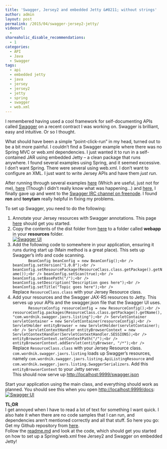 ```yaml
---
title: 'Swagger, Jersey2 and embedded Jetty &#8211; without strings'
author: admin
layout: post
permalink: /2015/04/swagger-jersey2-jetty/
videourl:
  - 
shareaholic_disable_recommendations:
  - 1
categories:
  - API
  - Java
  - Swagger
tags:
  - api
  - embedded jetty
  - java
  - jersey
  - jersey2
  - jetty
  - spring
  - swagger
  - web.xml
---
```

I remembered having used a cool framework for self-documenting APIs called <a href="http://swagger.io/" title="Swagger" target="_blank">Swagger</a> on a recent contract I was working on. Swagger is brilliant, easy and intuitive. Or so I thought.

What should have been a simple &#8220;point-click-run&#8221; in my head, turned out to be a bit more painful. I couldn&#8217;t find a Swagger example where there was no Spring MVC or web.xml dependencies. I just wanted it to run in a self-contained JAR using embedded Jetty &#8211; a clean package that runs anywhere. I found several examples using Spring, and it seemed excessive. I don&#8217;t want Spring. There were several using web.xml. I don&#8217;t want to configure an XML. I just want to write Jersey APIs and have them *just run*.

After running through several examples <a href="https://github.com/swagger-api/swagger-core" target="_blank">here</a> (Which are useful, just not for me), <a href="http://blog.randmind.org/post/embedded_jetty_jersey_swagger.html" target="_blank">here</a> (Though I didn&#8217;t really know what was happening&#8230;) and <a href="http://java.dzone.com/articles/swagger-make-developers-love" target="_blank">here</a>, I finally gave up and went to the <a href="irc://freenode.net:6666/#swagger" target="_blank">Swagger IRC channel on freenode</a>. I found **ron** and **tonytam** really helpful in fixing my problems.

To set up Swagger, you need to do the following:  
1. Annotate your Jersey resources with Swagger annotations. This page <a href="java.dzone.com/articles/swagger-make-developers-love" target="_blank">here</a> should get you started.  
2. Copy the contents of the dist folder from <a href="https://github.com/swagger-api/swagger-ui" target="_blank">here</a> to a folder called **webapp** in your **resources** folder.  
[<img src="http://caffinc.com/wp-content/uploads/2015/04/webapp.png?fit=202%2C203" alt="Swagger UI" class="aligncenter size-full wp-image-51" data-recalc-dims="1" />][1]  
3. Add the following code to somewhere in your application, ensuring it runs during start up (Main method is a great place). This sets up Swagger&#8217;s info and code scanning.  
`        BeanConfig beanConfig = new BeanConfig();<br />
        beanConfig.setVersion("1.0.0");<br />
        beanConfig.setResourcePackage(ResourceClass.class.getPackage().getName());<br />
        beanConfig.setScan(true);<br />
        beanConfig.setBasePath("/");<br />
        beanConfig.setDescription("Description goes here");<br />
        beanConfig.setTitle("Topic goes here");<br />
`  
Replace `ResourceClass.class` with your Jersey Resource class.  
4. Add your resources and the Swagger JAX-RS resources to Jetty. This serves up your APIs and the swagger.json file that the Swagger UI uses.  
`        ResourceConfig resourceConfig = new ResourceConfig();<br />
        resourceConfig.packages(ResourceClass.class.getPackage().getName(), "com.wordnik.swagger.jaxrs.listing");<br />
        ServletContainer servletContainer = new ServletContainer(resourceConfig);<br />
        ServletHolder entityBrowser = new ServletHolder(servletContainer);<br />
        ServletContextHandler entityBrowserContext = new ServletContextHandler(ServletContextHandler.SESSIONS);<br />
        entityBrowserContext.setContextPath("/");<br />
        entityBrowserContext.addServlet(entityBrowser, "/*");<br />
`  
Replace `ResourceClass.class` with your Jersey Resource class. `com.wordnik.swagger.jaxrs.listing` loads up Swagger&#8217;s resources, namely `com.wordnik.swagger.jaxrs.listing.ApiListingResource` and `com.wordnik.swagger.jaxrs.listing.SwaggerSerializers`. Add this `entityBrowserContext` to your Jetty server.  
This should now serve up <a href="http://localhost:9999/swagger.json" target="_blank">http://localhost:9999/swagger.json</a>

Start your application using the main class, and everything should work as planned. You should see this when you open <a href="http://localhost:9999/docs" target="_blank">http://localhost:9999/docs</a>:  
[<img src="http://caffinc.com/wp-content/uploads/2015/04/swagger-300x140.png?fit=300%2C140" alt="Swagger UI" class="aligncenter size-medium wp-image-48" data-recalc-dims="1" />][2]

**TL;DR**  
I get annoyed when I have to read a lot of text for something I want quick. I also hate it when there are no code samples that I can run, and dependencies aren&#8217;t mentioned correctly and all that stuff. So here you go:  
Get my Github repository from <a href="https://github.com/SriramKeerthi/swagger-jersey2-jetty" target="_blank">here</a>.  
Follow the <a href="https://github.com/SriramKeerthi/swagger-jersey2-jetty/blob/master/README.md" target="_blank">readme.md</a> and look at the code, which should get you started on how to set up a Spring/web.xml free Jersey2 and Swagger on embedded Jetty!

 [1]: http://caffinc.com/wp-content/uploads/2015/04/webapp.png
 [2]: http://caffinc.com/wp-content/uploads/2015/04/swagger.png
